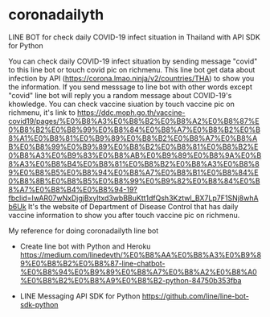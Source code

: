 # coronadailyth
LINE BOT for check daily COVID-19 infect situation in Thailand with API SDK for Python

You can check daily COVID-19 infect situation by sending message "covid" to this line bot or touch covid pic on richmenu.
This line bot get data about infection by API (https://corona.lmao.ninja/v2/countries/THA) to show you the information. 
If you send messsage to line bot with other words except "covid" line bot will reply you a random message about COVID-19's khowledge.
You can check vaccine siuation by touch vaccine pic on richmenu, it's link to https://ddc.moph.go.th/vaccine-covid19/pages/%E0%B8%A3%E0%B8%B2%E0%B8%A2%E0%B8%87%E0%B8%B2%E0%B8%99%E0%B8%84%E0%B8%A7%E0%B8%B2%E0%B8%A1%E0%B8%81%E0%B9%89%E0%B8%B2%E0%B8%A7%E0%B8%AB%E0%B8%99%E0%B9%89%E0%B8%B2%E0%B8%81%E0%B8%B2%E0%B8%A3%E0%B9%83%E0%B8%AB%E0%B9%89%E0%B8%9A%E0%B8%A3%E0%B8%B4%E0%B8%81%E0%B8%B2%E0%B8%A3%E0%B8%89%E0%B8%B5%E0%B8%94%E0%B8%A7%E0%B8%B1%E0%B8%84%E0%B8%8B%E0%B8%B5%E0%B8%99%E0%B9%82%E0%B8%84%E0%B8%A7%E0%B8%B4%E0%B8%94-19?fbclid=IwAR07wNxDjgjBxyltxd3wbBBuKtt1dfQsh3Kztwl_BX7Lp7F1SNj8whAb6Uk
It's the website of Department of Disease Control that has daily vaccine information to show you after touch vaccine pic on richmenu.


My reference for doing coronadailyth line bot

- Create line bot with Python and Heroku
https://medium.com/linedevth/%E0%B8%AA%E0%B8%A3%E0%B9%89%E0%B8%B2%E0%B8%87-line-chatbot-%E0%B8%94%E0%B9%89%E0%B8%A7%E0%B8%A2%E0%B8%A0%E0%B8%B2%E0%B8%A9%E0%B8%B2-python-84750b353fba

- LINE Messaging API SDK for Python
https://github.com/line/line-bot-sdk-python
